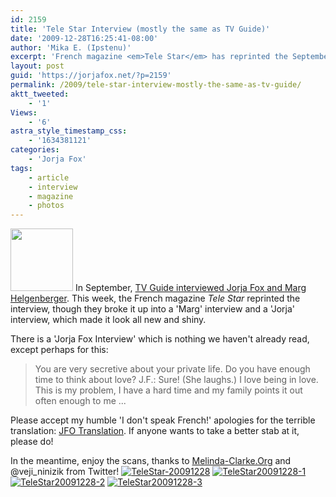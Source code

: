 ```yaml
---
id: 2159
title: 'Tele Star Interview (mostly the same as TV Guide)'
date: '2009-12-28T16:25:41-08:00'
author: 'Mika E. (Ipstenu)'
excerpt: 'French magazine <em>Tele Star</em> has reprinted the September TV Guide interview with Marg Helgenberger and Jorja Fox.'
layout: post
guid: 'https://jorjafox.net/?p=2159'
permalink: /2009/tele-star-interview-mostly-the-same-as-tv-guide/
aktt_tweeted:
    - '1'
Views:
    - '6'
astra_style_timestamp_css:
    - '1634381121'
categories:
    - 'Jorja Fox'
tags:
    - article
    - interview
    - magazine
    - photos
---
```


<img src="//static.jorjafox.net/wordpress/2009/12/telestar-100x100.jpg" alt="" title="telestar" width="100" height="100" class="alignleft size-thumbnail wp-image-2160" /> In September, <a href="https://jorjafox.net/2009/09/23/jorjas-the-coolest-chick-on-the-planet-tv-guide-magazine/">TV Guide interviewed Jorja Fox and Marg Helgenberger</a>.  This week, the French magazine <em>Tele Star</em> reprinted the interview, though they broke it up into a 'Marg' interview and a 'Jorja' interview, which made it look all new and shiny.

There is a 'Jorja Fox Interview' which is nothing we haven't already read, except perhaps for this:
<blockquote>You are very secretive about your private life. Do you have enough time to think about love?
J.F.: Sure! (She laughs.) I love being in love. This is my problem, I have a hard time and my family points it out often enough to me ... </blockquote>

Please accept my humble 'I don't speak French!' apologies for the terrible translation: <a href="https://jorjafox.net/wiki/TeleStar_Magazine_%2828_December_2009%29">JFO Translation</a>. If anyone wants to take a better stab at it, please do!

In the meantime, enjoy the scans, thanks to <a href="http://www.melinda-clarke.org/">Melinda-Clarke.Org</a> and @veji_ninizik from Twitter!
<a href="https://jorjafox.net/gallery/media/covers/TeleStar-20091228.jpg"><img class="ZenphotoPress_thumb " alt="TeleStar-20091228" title="TeleStar-20091228" src="https://jorjafox.net/gallery/cache/media/covers/TeleStar-20091228_200_cw200_ch200_thumb.jpg"  /></a> <a href="https://jorjafox.net/gallery/media/print/2009-12-28-TeleStar/TeleStar20091228-1.jpg"><img class="ZenphotoPress_thumb " alt="TeleStar20091228-1" title="TeleStar20091228-1" src="https://jorjafox.net/gallery/cache/media/print/2009-12-28-TeleStar/TeleStar20091228-1_200_cw200_ch200_thumb.jpg"  /></a> <a href="https://jorjafox.net/gallery/media/print/2009-12-28-TeleStar/TeleStar20091228-2.jpg"><img class="ZenphotoPress_thumb " alt="TeleStar20091228-2" title="TeleStar20091228-2" src="https://jorjafox.net/gallery/cache/media/print/2009-12-28-TeleStar/TeleStar20091228-2_200_cw200_ch200_thumb.jpg"  /></a> <a href="https://jorjafox.net/gallery/media/print/2009-12-28-TeleStar/TeleStar20091228-3.jpg"><img class="ZenphotoPress_thumb " alt="TeleStar20091228-3" title="TeleStar20091228-3" src="https://jorjafox.net/gallery/cache/media/print/2009-12-28-TeleStar/TeleStar20091228-3_200_cw200_ch200_thumb.jpg"  /></a>